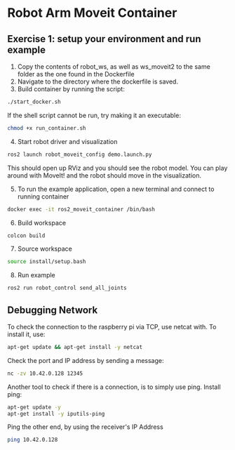 # Robot Arm Moveit Container

## Exercise 1: setup your environment and run example

1. Copy the contents of robot_ws, as well as ws_moveit2 to the same folder as the one found in the Dockerfile
2. Navigate to the directory where the dockerfile is saved.
3. Build container by running the script:

```bash
./start_docker.sh
```

If the shell script cannot be run, try making it an executable:

```bash
chmod +x run_container.sh
```

4. Start robot driver and visualization

```bash
ros2 launch robot_moveit_config demo.launch.py
```

This should open up RViz and you should see the robot model.
You can play around with MoveIt! and the robot should move in the visualization.

5. To run the example application, open a new terminal and connect to running container

```bash
docker exec -it ros2_moveit_container /bin/bash
```

6. Build workspace

```bash
colcon build
```

7. Source workspace

```bash
source install/setup.bash
```

8. Run example

```bash
ros2 run robot_control send_all_joints
```

## Debugging Network

To check the connection to the raspberry pi via TCP, use netcat with. To install it, use:

```bash
apt-get update && apt-get install -y netcat
```

Check the port and IP address by sending a message:

```bash
nc -zv 10.42.0.128 12345
```

Another tool to check if there is a connection, is to simply use ping. Install ping:

```bash
apt-get update -y
apt-get install -y iputils-ping
```

Ping the other end, by using the receiver's IP Address

```bash
ping 10.42.0.128
```
